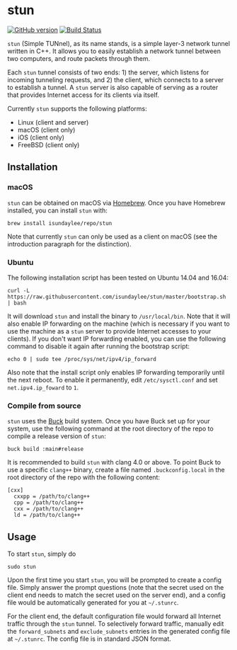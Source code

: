 # stun

[![GitHub version](https://badge.fury.io/gh/isundaylee%2Fstun.svg)](https://badge.fury.io/gh/isundaylee%2Fstun)
[![Build Status](https://travis-ci.org/isundaylee/stun.svg?branch=master)](https://travis-ci.org/isundaylee/stun)

`stun` (Simple TUNnel), as its name stands, is a simple layer-3 network tunnel written in C++. It allows you to easily establish a network tunnel between two computers, and route packets through them.

Each `stun` tunnel consists of two ends: 1) the server, which listens for incoming tunneling requests, and 2) the client, which connects to a server to establish a tunnel. A `stun` server is also capable of serving as a router that provides Internet access for its clients via itself.

Currently `stun` supports the following platforms:

- Linux (client and server)
- macOS (client only)
- iOS (client only)
- FreeBSD (client only)

## Installation

### macOS

`stun` can be obtained on macOS via [Homebrew](https://brew.sh). Once you have Homebrew installed, you can install `stun` with:

```
brew install isundaylee/repo/stun
```

Note that currently `stun` can only be used as a client on macOS (see the introduction paragraph for the distinction).

### Ubuntu

The following installation script has been tested on Ubuntu 14.04 and 16.04:

```
curl -L https://raw.githubusercontent.com/isundaylee/stun/master/bootstrap.sh | bash
```

It will download `stun` and install the binary to `/usr/local/bin`. Note that it will also enable IP forwarding on the machine (which is necessary if you want to use the machine as a `stun` server to provide Internet accesses to your clients). If you don't want IP forwarding enabled, you can use the following command to disable it again after running the bootstrap script:

```
echo 0 | sudo tee /proc/sys/net/ipv4/ip_forward
```

Also note that the install script only enables IP forwarding temporarily until the next reboot. To enable it permanently, edit `/etc/sysctl.conf` and set `net.ipv4.ip_foward` to `1`.

### Compile from source

`stun` uses the [Buck](https://buckbuild.com) build system. Once you have Buck set up for your system, use the following command at the root directory of the repo to compile a release version of `stun`:

```
buck build :main#release
```

It is recommended to build `stun` with clang 4.0 or above. To point Buck to use a specific `clang++` binary, create a file named `.buckconfig.local` in the root directory of the repo with the following content:

```
[cxx]
  cxxpp = /path/to/clang++
  cpp = /path/to/clang++
  cxx = /path/to/clang++
  ld = /path/to/clang++
```

## Usage

To start `stun`, simply do

```
sudo stun
```

Upon the first time you start `stun`, you will be prompted to create a config file. Simply answer the prompt questions (note that the secret used on the client end needs to match the secret used on the server end), and a config file would be automatically generated for you at `~/.stunrc`.

For the client end, the default configuration file would forward all Internet traffic through the `stun` tunnel. To selectively forward traffic, manually edit the `forward_subnets` and `exclude_subnets` entries in the generated config file at `~/.stunrc`. The config file is in standard JSON format.
